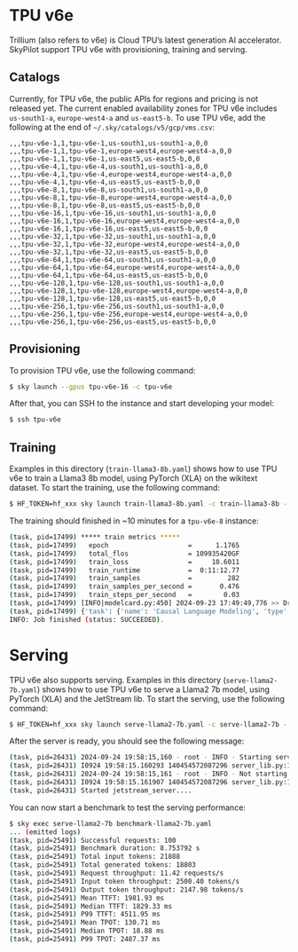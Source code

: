 # TPU v6e

Trillium (also refers to v6e) is Cloud TPU’s latest generation AI accelerator. SkyPilot support TPU v6e with provisioning, training and serving.

## Catalogs

Currently, for TPU v6e, the public APIs for regions and pricing is not released yet. The current enabled availability zones for TPU v6e includes `us-south1-a`, `europe-west4-a` and `us-east5-b`. To use TPU v6e, add the following at the end of `~/.sky/catalogs/v5/gcp/vms.csv`:

```csv
,,,tpu-v6e-1,1,tpu-v6e-1,us-south1,us-south1-a,0,0
,,,tpu-v6e-1,1,tpu-v6e-1,europe-west4,europe-west4-a,0,0
,,,tpu-v6e-1,1,tpu-v6e-1,us-east5,us-east5-b,0,0
,,,tpu-v6e-4,1,tpu-v6e-4,us-south1,us-south1-a,0,0
,,,tpu-v6e-4,1,tpu-v6e-4,europe-west4,europe-west4-a,0,0
,,,tpu-v6e-4,1,tpu-v6e-4,us-east5,us-east5-b,0,0
,,,tpu-v6e-8,1,tpu-v6e-8,us-south1,us-south1-a,0,0
,,,tpu-v6e-8,1,tpu-v6e-8,europe-west4,europe-west4-a,0,0
,,,tpu-v6e-8,1,tpu-v6e-8,us-east5,us-east5-b,0,0
,,,tpu-v6e-16,1,tpu-v6e-16,us-south1,us-south1-a,0,0
,,,tpu-v6e-16,1,tpu-v6e-16,europe-west4,europe-west4-a,0,0
,,,tpu-v6e-16,1,tpu-v6e-16,us-east5,us-east5-b,0,0
,,,tpu-v6e-32,1,tpu-v6e-32,us-south1,us-south1-a,0,0
,,,tpu-v6e-32,1,tpu-v6e-32,europe-west4,europe-west4-a,0,0
,,,tpu-v6e-32,1,tpu-v6e-32,us-east5,us-east5-b,0,0
,,,tpu-v6e-64,1,tpu-v6e-64,us-south1,us-south1-a,0,0
,,,tpu-v6e-64,1,tpu-v6e-64,europe-west4,europe-west4-a,0,0
,,,tpu-v6e-64,1,tpu-v6e-64,us-east5,us-east5-b,0,0
,,,tpu-v6e-128,1,tpu-v6e-128,us-south1,us-south1-a,0,0
,,,tpu-v6e-128,1,tpu-v6e-128,europe-west4,europe-west4-a,0,0
,,,tpu-v6e-128,1,tpu-v6e-128,us-east5,us-east5-b,0,0
,,,tpu-v6e-256,1,tpu-v6e-256,us-south1,us-south1-a,0,0
,,,tpu-v6e-256,1,tpu-v6e-256,europe-west4,europe-west4-a,0,0
,,,tpu-v6e-256,1,tpu-v6e-256,us-east5,us-east5-b,0,0
```

## Provisioning

To provision TPU v6e, use the following command:

```bash
$ sky launch --gpus tpu-v6e-16 -c tpu-v6e
```

After that, you can SSH to the instance and start developing your model:

```bash
$ ssh tpu-v6e
```

## Training

Examples in this directory (`train-llama3-8b.yaml`) shows how to use TPU v6e to train a Llama3 8b model, using PyTorch (XLA) on the wikitext dataset. To start the training, use the following command:

```bash
$ HF_TOKEN=hf_xxx sky launch train-llama3-8b.yaml -c train-llama3-8b --env HF_TOKEN
```

The training should finished in ~10 minutes for a `tpu-v6e-8` instance:

```bash
(task, pid=17499) ***** train metrics *****
(task, pid=17499)   epoch                    =      1.1765
(task, pid=17499)   total_flos               = 109935420GF
(task, pid=17499)   train_loss               =     10.6011
(task, pid=17499)   train_runtime            =  0:11:12.77
(task, pid=17499)   train_samples            =         282
(task, pid=17499)   train_samples_per_second =       0.476
(task, pid=17499)   train_steps_per_second   =        0.03
(task, pid=17499) [INFO|modelcard.py:450] 2024-09-23 17:49:49,776 >> Dropping the following result as it does not have all the necessary fields:
(task, pid=17499) {'task': {'name': 'Causal Language Modeling', 'type': 'text-generation'}, 'dataset': {'name': 'wikitext wikitext-2-raw-v1', 'type': 'wikitext', 'args': 'wikitext-2-raw-v1'}}
INFO: Job finished (status: SUCCEEDED).
```

# Serving

TPU v6e also supports serving. Examples in this directory (`serve-llama2-7b.yaml`) shows how to use TPU v6e to serve a Llama2 7b model, using PyTorch (XLA) and the JetStream lib. To start the serving, use the following command:

```bash
$ HF_TOKEN=hf_xxx sky launch serve-llama2-7b.yaml -c serve-llama2-7b --env HF_TOKEN
```

After the server is ready, you should see the following message:

```bash
(task, pid=26431) 2024-09-24 19:58:15,160 - root - INFO - Starting server on port 9000 with 64 threads
(task, pid=26431) I0924 19:58:15.160293 140454572087296 server_lib.py:155] Starting server on port 9000 with 64 threads
(task, pid=26431) 2024-09-24 19:58:15,161 - root - INFO - Not starting JAX profiler server: False
(task, pid=26431) I0924 19:58:15.161907 140454572087296 server_lib.py:164] Not starting JAX profiler server: False
(task, pid=26431) Started jetstream_server....
```

You can now start a benchmark to test the serving performance:

```bash
$ sky exec serve-llama2-7b benchmark-llama2-7b.yaml
... (emitted logs)
(task, pid=25491) Successful requests: 100
(task, pid=25491) Benchmark duration: 8.753792 s
(task, pid=25491) Total input tokens: 21888
(task, pid=25491) Total generated tokens: 18803
(task, pid=25491) Request throughput: 11.42 requests/s
(task, pid=25491) Input token throughput: 2500.40 tokens/s
(task, pid=25491) Output token throughput: 2147.98 tokens/s
(task, pid=25491) Mean TTFT: 1981.93 ms
(task, pid=25491) Median TTFT: 1829.33 ms
(task, pid=25491) P99 TTFT: 4511.95 ms
(task, pid=25491) Mean TPOT: 130.71 ms
(task, pid=25491) Median TPOT: 18.88 ms
(task, pid=25491) P99 TPOT: 2487.37 ms
```
